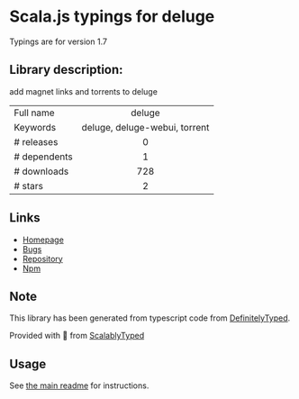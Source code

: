 
# Scala.js typings for deluge

Typings are for version 1.7

## Library description:
add magnet links and torrents to deluge

|                    |                 |
| ------------------ | :-------------: |
| Full name          | deluge |
| Keywords           | deluge, deluge-webui, torrent |
| # releases         | 0 |
| # dependents       | 1 |
| # downloads        | 728 |
| # stars            | 2 |

## Links
- [Homepage](https://github.com/ginman86/deluge)
- [Bugs](https://github.com/ginman86/deluge/issues)
- [Repository](https://github.com/ginman86/deluge)
- [Npm](https://www.npmjs.com/package/deluge)
    


## Note
This library has been generated from typescript code from [DefinitelyTyped](https://definitelytyped.org).

Provided with :purple_heart: from [ScalablyTyped](https://github.com/oyvindberg/ScalablyTyped)

## Usage
See [the main readme](../../readme.md) for instructions.



